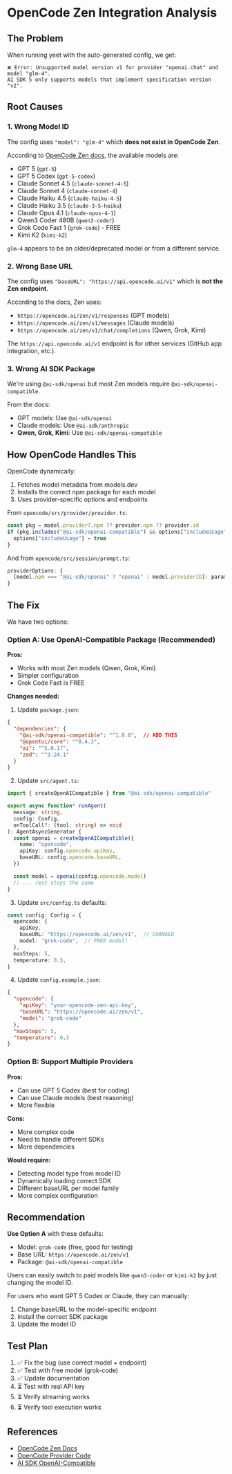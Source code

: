 # OpenCode Zen Integration Analysis

## The Problem

When running yeet with the auto-generated config, we get:

```
❌ Error: Unsupported model version v1 for provider "openai.chat" and model "glm-4". 
AI SDK 5 only supports models that implement specification version "v2".
```

## Root Causes

### 1. Wrong Model ID
The config uses `"model": "glm-4"` which **does not exist in OpenCode Zen**.

According to [OpenCode Zen docs](https://opencode.ai/docs/zen/), the available models are:
- GPT 5 (`gpt-5`)
- GPT 5 Codex (`gpt-5-codex`)
- Claude Sonnet 4.5 (`claude-sonnet-4-5`)
- Claude Sonnet 4 (`claude-sonnet-4`)
- Claude Haiku 4.5 (`claude-haiku-4-5`)
- Claude Haiku 3.5 (`claude-3-5-haiku`)
- Claude Opus 4.1 (`claude-opus-4-1`)
- Qwen3 Coder 480B (`qwen3-coder`)
- Grok Code Fast 1 (`grok-code`) - FREE
- Kimi K2 (`kimi-k2`)

`glm-4` appears to be an older/deprecated model or from a different service.

### 2. Wrong Base URL
The config uses `"baseURL": "https://api.opencode.ai/v1"` which is **not the Zen endpoint**.

According to the docs, Zen uses:
- `https://opencode.ai/zen/v1/responses` (GPT models)
- `https://opencode.ai/zen/v1/messages` (Claude models)
- `https://opencode.ai/zen/v1/chat/completions` (Qwen, Grok, Kimi)

The `https://api.opencode.ai/v1` endpoint is for other services (GitHub app integration, etc.).

### 3. Wrong AI SDK Package
We're using `@ai-sdk/openai` but most Zen models require `@ai-sdk/openai-compatible`.

From the docs:
- GPT models: Use `@ai-sdk/openai`
- Claude models: Use `@ai-sdk/anthropic`
- **Qwen, Grok, Kimi**: Use `@ai-sdk/openai-compatible`

## How OpenCode Handles This

OpenCode dynamically:
1. Fetches model metadata from models.dev
2. Installs the correct npm package for each model
3. Uses provider-specific options and endpoints

From `opencode/src/provider/provider.ts`:
```typescript
const pkg = model.provider?.npm ?? provider.npm ?? provider.id
if (pkg.includes("@ai-sdk/openai-compatible") && options["includeUsage"] === undefined) {
  options["includeUsage"] = true
}
```

And from `opencode/src/session/prompt.ts`:
```typescript
providerOptions: {
  [model.npm === "@ai-sdk/openai" ? "openai" : model.providerID]: params.options,
}
```

## The Fix

We have two options:

### Option A: Use OpenAI-Compatible Package (Recommended)

**Pros:**
- Works with most Zen models (Qwen, Grok, Kimi)
- Simpler configuration
- Grok Code Fast is FREE

**Changes needed:**

1. Update `package.json`:
```json
{
  "dependencies": {
    "@ai-sdk/openai-compatible": "^1.0.0",  // ADD THIS
    "@opentui/core": "^0.4.3",
    "ai": "^5.0.17",
    "zod": "^3.24.1"
  }
}
```

2. Update `src/agent.ts`:
```typescript
import { createOpenAICompatible } from "@ai-sdk/openai-compatible"

export async function* runAgent(
  message: string,
  config: Config,
  onToolCall?: (tool: string) => void
): AgentAsyncGenerator {
  const openai = createOpenAICompatible({
    name: "opencode",
    apiKey: config.opencode.apiKey,
    baseURL: config.opencode.baseURL,
  })

  const model = openai(config.opencode.model)
  // ... rest stays the same
}
```

3. Update `src/config.ts` defaults:
```typescript
const config: Config = {
  opencode: {
    apiKey,
    baseURL: "https://opencode.ai/zen/v1",  // CHANGED
    model: "grok-code",  // FREE model!
  },
  maxSteps: 5,
  temperature: 0.3,
}
```

4. Update `config.example.json`:
```json
{
  "opencode": {
    "apiKey": "your-opencode-zen-api-key",
    "baseURL": "https://opencode.ai/zen/v1",
    "model": "grok-code"
  },
  "maxSteps": 5,
  "temperature": 0.3
}
```

### Option B: Support Multiple Providers

**Pros:**
- Can use GPT 5 Codex (best for coding)
- Can use Claude models (best reasoning)
- More flexible

**Cons:**
- More complex code
- Need to handle different SDKs
- More dependencies

**Would require:**
- Detecting model type from model ID
- Dynamically loading correct SDK
- Different baseURL per model family
- More complex configuration

## Recommendation

**Use Option A** with these defaults:
- Model: `grok-code` (free, good for testing)
- Base URL: `https://opencode.ai/zen/v1`
- Package: `@ai-sdk/openai-compatible`

Users can easily switch to paid models like `qwen3-coder` or `kimi-k2` by just changing the model ID.

For users who want GPT 5 Codex or Claude, they can manually:
1. Change baseURL to the model-specific endpoint
2. Install the correct SDK package
3. Update the model ID

## Test Plan

1. ✅ Fix the bug (use correct model + endpoint)
2. ✅ Test with free model (grok-code)
3. ✅ Update documentation
4. ⏳ Test with real API key
5. ⏳ Verify streaming works
6. ⏳ Verify tool execution works

## References

- [OpenCode Zen Docs](https://opencode.ai/docs/zen/)
- [OpenCode Provider Code](https://github.com/sst/opencode/blob/main/packages/opencode/src/provider/provider.ts)
- [AI SDK OpenAI-Compatible](https://ai-sdk.dev/providers/ai-sdk-providers/openai-compatible)
